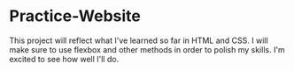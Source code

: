 # Practice-Website
This project will reflect what I've learned so far in HTML and CSS. I will make sure to use flexbox and other methods in order to polish my skills. I'm excited to see how well I'll do.
